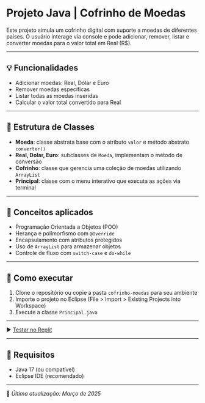 # Projeto Java | Cofrinho de Moedas

Este projeto simula um cofrinho digital com suporte a moedas de diferentes países. O usuário interage via console e pode adicionar, remover, listar e converter moedas para o valor total em Real (R$).

---

## 💡 Funcionalidades

- Adicionar moedas: Real, Dólar e Euro
- Remover moedas específicas
- Listar todas as moedas inseridas
- Calcular o valor total convertido para Real

---

## 🧱 Estrutura de Classes

- **Moeda**: classe abstrata base com o atributo `valor` e método abstrato `converter()`
- **Real, Dolar, Euro**: subclasses de `Moeda`, implementam o método de conversão
- **Cofrinho**: classe que gerencia uma coleção de moedas utilizando `ArrayList`
- **Principal**: classe com o menu interativo que executa as ações via terminal

---

## 🧠 Conceitos aplicados

- Programação Orientada a Objetos (POO)
- Herança e polimorfismo com `@Override`
- Encapsulamento com atributos protegidos
- Uso de `ArrayList` para armazenar objetos
- Controle de fluxo com `switch-case` e `do-while`

---

## 🚀 Como executar

1. Clone o repositório ou copie a pasta `cofrinho-moedas` para seu ambiente
2. Importe o projeto no Eclipse (File > Import > Existing Projects into Workspace)
3. Execute a classe `Principal.java`

---

▶️ [Testar no Replit](https://replit.com/@rodrigorcdev/cofrinhomoedas)

---

## 📎 Requisitos

- Java 17 (ou compatível)
- Eclipse IDE (recomendado)

---

📌 *Última atualização: Março de 2025*

